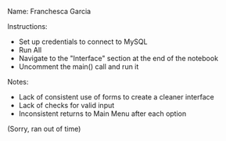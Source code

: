 Name: Franchesca Garcia

Instructions:
- Set up credentials to connect to MySQL
- Run All
- Navigate to the "Interface" section at the end of the notebook
- Uncomment the main() call and run it

Notes:
- Lack of consistent use of forms to create a cleaner interface
- Lack of checks for valid input
- Inconsistent returns to Main Menu after each option
  
(Sorry, ran out of time)
